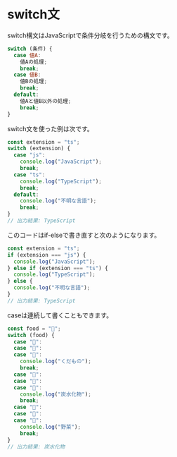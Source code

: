 # switch文

switch構文はJavaScriptで条件分岐を行うための構文です。

```javascript
switch (条件) {
  case 値A:
    値Aの処理;
    break;
  case 値B:
    値Bの処理;
    break;
  default:
    値Aと値B以外の処理;
    break;
}
```

switch文を使った例は次です。

```javascript
const extension = "ts";
switch (extension) {
  case "js":
    console.log("JavaScript");
    break;
  case "ts":
    console.log("TypeScript");
    break;
  default:
    console.log("不明な言語");
    break;
}
// 出力結果: TypeScript
```

このコードはif-elseで書き直すと次のようになります。

```javascript
const extension = "ts";
if (extension === "js") {
  console.log("JavaScript");
} else if (extension === "ts") {
  console.log("TypeScript");
} else {
  console.log("不明な言語");
}
// 出力結果: TypeScript
```

caseは連続して書くこともできます。

```javascript
const food = "🍙";
switch (food) {
  case "🍎":
  case "🍓":
  case "🍉":
    console.log("くだもの");
    break;
  case "🍙":
  case "🍜":
  case "🍞":
    console.log("炭水化物");
    break;
  case "🥕":
  case "🧅":
  case "🥬":
    console.log("野菜");
    break;
}
// 出力結果: 炭水化物
```

